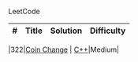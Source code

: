 LeetCode

| # | Title | Solution | Difficulty |
|---| ----- | -------- | ---------- |

|322|[Coin Change](https://leetcode.com/problems/coin-change/) | [C++](./algorithms/cpp/coinChange/coinChange.cpp)|Medium|